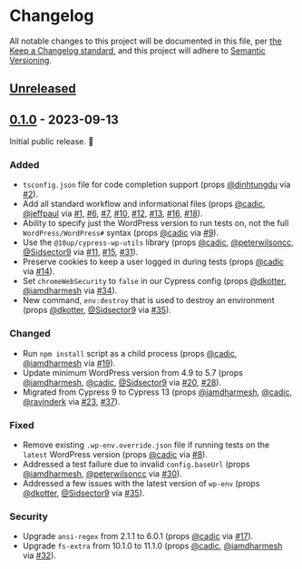 # Changelog

All notable changes to this project will be documented in this file, per [the Keep a Changelog standard](http://keepachangelog.com/), and this project will adhere to [Semantic Versioning](http://semver.org/).

## [Unreleased]

## [0.1.0] - 2023-09-13

Initial public release. 🎉

### Added

- `tsconfig.json` file for code completion support (props [@dinhtungdu](https://github.com/dinhtungdu) via [#2](https://github.com/10up/cypress-wp-setup/pull/2)).
- Add all standard workflow and informational files (props [@cadic](https://github.com/cadic), [@jeffpaul](https://github.com/jeffpaul) via [#1](https://github.com/10up/cypress-wp-setup/pull/1), [#6](https://github.com/10up/cypress-wp-setup/pull/6), [#7](https://github.com/10up/cypress-wp-setup/pull/7), [#10](https://github.com/10up/cypress-wp-setup/pull/10), [#12](https://github.com/10up/cypress-wp-setup/pull/12), [#13](https://github.com/10up/cypress-wp-setup/pull/13), [#16](https://github.com/10up/cypress-wp-setup/pull/16), [#18](https://github.com/10up/cypress-wp-setup/pull/18)).
- Ability to specify just the WordPress version to run tests on, not the full `WordPress/WordPress#` syntax (props [@cadic](https://github.com/cadic) via [#9](https://github.com/10up/cypress-wp-setup/pull/9)).
- Use the `@10up/cypress-wp-utils` library (props [@cadic](https://github.com/cadic), [@peterwilsoncc](https://github.com/peterwilsoncc), [@Sidsector9](https://github.com/Sidsector9) via [#11](https://github.com/10up/cypress-wp-setup/pull/11), [#15](https://github.com/10up/cypress-wp-setup/pull/15), [#31](https://github.com/10up/cypress-wp-setup/pull/31)).
- Preserve cookies to keep a user logged in during tests (props [@cadic](https://github.com/cadic) via [#14](https://github.com/10up/cypress-wp-setup/pull/14)).
- Set `chromeWebSecurity` to `false` in our Cypress config (props [@dkotter](https://github.com/dkotter), [@iamdharmesh](https://github.com/iamdharmesh) via [#34](https://github.com/10up/cypress-wp-setup/pull/34)).
- New command, `env:destroy` that is used to destroy an environment (props [@dkotter](https://github.com/dkotter), [@Sidsector9](https://github.com/Sidsector9) via [#35](https://github.com/10up/cypress-wp-setup/pull/35)).

### Changed

- Run `npm install` script as a child process (props [@cadic](https://github.com/cadic), [@iamdharmesh](https://github.com/iamdharmesh) via [#19](https://github.com/10up/cypress-wp-setup/pull/19)).
- Update minimum WordPress version from 4.9 to 5.7 (props [@iamdharmesh](https://github.com/iamdharmesh), [@cadic](https://github.com/cadic), [@Sidsector9](https://github.com/Sidsector9) via [#20](https://github.com/10up/cypress-wp-setup/pull/20), [#28](https://github.com/10up/cypress-wp-setup/pull/28)).
- Migrated from Cypress 9 to Cypress 13 (props [@iamdharmesh](https://github.com/iamdharmesh), [@cadic](https://github.com/cadic), [@ravinderk](https://github.com/ravinderk) via [#23](https://github.com/10up/cypress-wp-setup/pull/23), [#37](https://github.com/10up/cypress-wp-setup/pull/37)).

### Fixed

- Remove existing `.wp-env.override.json` file if running tests on the `latest` WordPress version (props [@cadic](https://github.com/cadic) via [#8](https://github.com/10up/cypress-wp-setup/pull/8)).
- Addressed a test failure due to invalid `config.baseUrl` (props [@iamdharmesh](https://github.com/iamdharmesh), [@peterwilsoncc](https://github.com/peterwilsoncc) via [#30](https://github.com/10up/cypress-wp-setup/pull/30)).
- Addressed a few issues with the latest version of `wp-env` (props [@dkotter](https://github.com/dkotter), [@Sidsector9](https://github.com/Sidsector9) via [#35](https://github.com/10up/cypress-wp-setup/pull/35)).

### Security

- Upgrade `ansi-regex` from 2.1.1 to 6.0.1 (props [@cadic](https://github.com/cadic) via [#17](https://github.com/10up/cypress-wp-setup/pull/17)).
- Upgrade `fs-extra` from 10.1.0 to 11.1.0 (props [@cadic](https://github.com/cadic), [@iamdharmesh](https://github.com/iamdharmesh) via [#32](https://github.com/10up/cypress-wp-setup/pull/32)).

[Unreleased]: https://github.com/10up/cypress-wp-setup/compare/trunk...develop
[0.1.0]: https://github.com/10up/cypress-wp-setup/releases/tag/0.1.0
